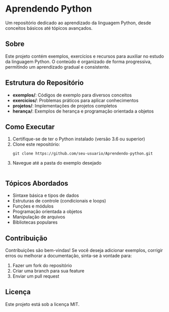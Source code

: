 # Aprendendo Python

Um repositório dedicado ao aprendizado da linguagem Python, desde conceitos básicos até tópicos avançados.

## Sobre

Este projeto contém exemplos, exercícios e recursos para auxiliar no estudo da linguagem Python. O conteúdo é organizado de forma progressiva, permitindo um aprendizado gradual e consistente.

## Estrutura do Repositório

- **exemplos/**: Códigos de exemplo para diversos conceitos
- **exercicios/**: Problemas práticos para aplicar conhecimentos
- **projetos/**: Implementações de projetos completos
- **herança/**: Exemplos de herança e programação orientada a objetos

## Como Executar

1. Certifique-se de ter o Python instalado (versão 3.6 ou superior)
2. Clone este repositório:
   ```
   git clone https://github.com/seu-usuario/Aprendendo-python.git
   ```
3. Navegue até a pasta do exemplo desejado
   ```

## Tópicos Abordados

- Sintaxe básica e tipos de dados
- Estruturas de controle (condicionais e loops)
- Funções e módulos
- Programação orientada a objetos
- Manipulação de arquivos
- Bibliotecas populares

## Contribuição

Contribuições são bem-vindas! Se você deseja adicionar exemplos, corrigir erros ou melhorar a documentação, sinta-se à vontade para:

1. Fazer um fork do repositório
2. Criar uma branch para sua feature
3. Enviar um pull request

## Licença

Este projeto está sob a licença MIT.
